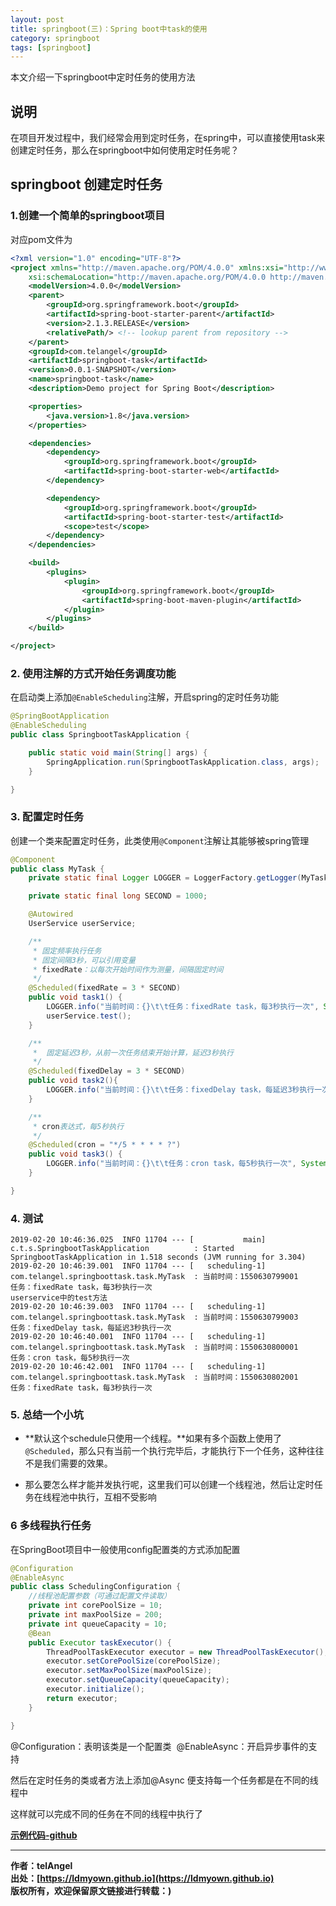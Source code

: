```yaml
---
layout: post
title: springboot(三)：Spring boot中task的使用
category: springboot
tags: [springboot]
---
```


本文介绍一下springboot中定时任务的使用方法

## 说明

在项目开发过程中，我们经常会用到定时任务，在spring中，可以直接使用task来创建定时任务，那么在springboot中如何使用定时任务呢？

## springboot 创建定时任务

### 1.创建一个简单的springboot项目

对应pom文件为

~~~xml
<?xml version="1.0" encoding="UTF-8"?>
<project xmlns="http://maven.apache.org/POM/4.0.0" xmlns:xsi="http://www.w3.org/2001/XMLSchema-instance"
	xsi:schemaLocation="http://maven.apache.org/POM/4.0.0 http://maven.apache.org/xsd/maven-4.0.0.xsd">
	<modelVersion>4.0.0</modelVersion>
	<parent>
		<groupId>org.springframework.boot</groupId>
		<artifactId>spring-boot-starter-parent</artifactId>
		<version>2.1.3.RELEASE</version>
		<relativePath/> <!-- lookup parent from repository -->
	</parent>
	<groupId>com.telangel</groupId>
	<artifactId>springboot-task</artifactId>
	<version>0.0.1-SNAPSHOT</version>
	<name>springboot-task</name>
	<description>Demo project for Spring Boot</description>

	<properties>
		<java.version>1.8</java.version>
	</properties>

	<dependencies>
		<dependency>
			<groupId>org.springframework.boot</groupId>
			<artifactId>spring-boot-starter-web</artifactId>
		</dependency>

		<dependency>
			<groupId>org.springframework.boot</groupId>
			<artifactId>spring-boot-starter-test</artifactId>
			<scope>test</scope>
		</dependency>
	</dependencies>

	<build>
		<plugins>
			<plugin>
				<groupId>org.springframework.boot</groupId>
				<artifactId>spring-boot-maven-plugin</artifactId>
			</plugin>
		</plugins>
	</build>

</project>

~~~



### 2. 使用注解的方式开始任务调度功能

在启动类上添加```@EnableScheduling```注解，开启spring的定时任务功能

~~~java
@SpringBootApplication
@EnableScheduling
public class SpringbootTaskApplication {

	public static void main(String[] args) {
		SpringApplication.run(SpringbootTaskApplication.class, args);
	}

}

~~~



### 3. 配置定时任务

创建一个类来配置定时任务，此类使用```@Component```注解让其能够被spring管理

~~~java
@Component
public class MyTask {
    private static final Logger LOGGER = LoggerFactory.getLogger(MyTask.class);

    private static final long SECOND = 1000;

    @Autowired
    UserService userService;

    /**
     * 固定频率执行任务
     * 固定间隔3秒，可以引用变量
     * fixedRate：以每次开始时间作为测量，间隔固定时间
     */
    @Scheduled(fixedRate = 3 * SECOND)
    public void task1() {
        LOGGER.info("当前时间：{}\t\t任务：fixedRate task，每3秒执行一次", System.currentTimeMillis());
        userService.test();
    }

    /**
     *  固定延迟3秒，从前一次任务结束开始计算，延迟3秒执行
     */
    @Scheduled(fixedDelay = 3 * SECOND)
    public void task2(){
        LOGGER.info("当前时间：{}\t\t任务：fixedDelay task，每延迟3秒执行一次", System.currentTimeMillis());
    }

    /**
     * cron表达式，每5秒执行
     */
    @Scheduled(cron = "*/5 * * * * ?")
    public void task3() {
        LOGGER.info("当前时间：{}\t\t任务：cron task，每5秒执行一次", System.currentTimeMillis());
    }

}
~~~



### 4. 测试

~~~
2019-02-20 10:46:36.025  INFO 11704 --- [           main] c.t.s.SpringbootTaskApplication          : Started SpringbootTaskApplication in 1.518 seconds (JVM running for 3.304)
2019-02-20 10:46:39.001  INFO 11704 --- [   scheduling-1] com.telangel.springboottask.task.MyTask  : 当前时间：1550630799001		任务：fixedRate task，每3秒执行一次
userservice中的test方法
2019-02-20 10:46:39.003  INFO 11704 --- [   scheduling-1] com.telangel.springboottask.task.MyTask  : 当前时间：1550630799003		任务：fixedDelay task，每延迟3秒执行一次
2019-02-20 10:46:40.001  INFO 11704 --- [   scheduling-1] com.telangel.springboottask.task.MyTask  : 当前时间：1550630800001		任务：cron task，每5秒执行一次
2019-02-20 10:46:42.001  INFO 11704 --- [   scheduling-1] com.telangel.springboottask.task.MyTask  : 当前时间：1550630802001		任务：fixedRate task，每3秒执行一次
~~~



### 5. 总结一个小坑

- **默认这个schedule只使用一个线程。**如果有多个函数上使用了```@Scheduled```，那么只有当前一个执行完毕后，才能执行下一个任务，这种往往不是我们需要的效果。

- 那么要怎么样才能并发执行呢，这里我们可以创建一个线程池，然后让定时任务在线程池中执行，互相不受影响

### 6 多线程执行任务 

在SpringBoot项目中一般使用config配置类的方式添加配置

~~~java
@Configuration
@EnableAsync
public class SchedulingConfiguration {
    //线程池配置参数（可通过配置文件读取）
    private int corePoolSize = 10;
    private int maxPoolSize = 200;
    private int queueCapacity = 10;
    @Bean
    public Executor taskExecutor() {
        ThreadPoolTaskExecutor executor = new ThreadPoolTaskExecutor();
        executor.setCorePoolSize(corePoolSize);
        executor.setMaxPoolSize(maxPoolSize);
        executor.setQueueCapacity(queueCapacity);
        executor.initialize();
        return executor;
    }

}
~~~



@Configuration：表明该类是一个配置类 
@EnableAsync：开启异步事件的支持

然后在定时任务的类或者方法上添加@Async 便支持每一个任务都是在不同的线程中

这样就可以完成不同的任务在不同的线程中执行了



**[示例代码-github](**https://github.com/ldmyown/springboot-learning**)**  



-------------

**作者：telAngel**  
**出处：[https://ldmyown.github.io](https://ldmyown.github.io)**      
**版权所有，欢迎保留原文链接进行转载：)**